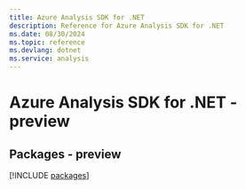 ```yaml
---
title: Azure Analysis SDK for .NET
description: Reference for Azure Analysis SDK for .NET
ms.date: 08/30/2024
ms.topic: reference
ms.devlang: dotnet
ms.service: analysis
---
```

# Azure Analysis SDK for .NET - preview
## Packages - preview
[!INCLUDE [packages](analysis-index.md)]